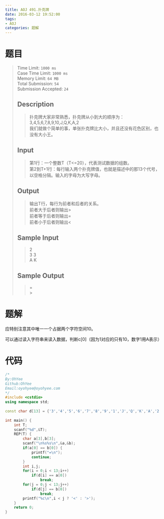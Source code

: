 ```yaml
---
title: AOJ 491.扑克牌
date: 2016-03-12 19:52:00
tags: 
- AOJ
categories: 题解
---
```

# 题目
> Time Limit: `1000 ms`  
> Case Time Limit: `1000 ms`    
> Memory Limit: `64 MB`  
> Total Submission: `54`     
> Submission Accepted: `24`    
>    
> ## Description  
> > 扑克牌大家非常熟悉，扑克牌从小到大的顺序为：  
> > 3,4,5,6,7,8,9,10,J,Q,K,A,2  
> > 我们就做个简单的事，单张扑克牌比大小，并且还没有花色区别，也没有大小王。  
>  <!--more-->
>   
> ## Input  
> > 第1行：一个整数T（T&lt;=20），代表测试数据的组数。  
> > 第2到T+1行：每行输入两个扑克牌值，也就是描述中的那13个代号，以空格分隔。输入的字母为大写字母。  
>    
>   
> ## Output  
> > 输出T行，每行为前者和后者的关系。  
> > 前者大于后者则输出>  
> > 前者等于后者则输出=  
> > 前者小于后者则输出&lt;  
>    
>   
> ## Sample Input  
> > 2  
> > 3 3  
> > A K  
>    
>   
> ## Sample Output   
> > =  
> > \>  

# 题解

应特别注意其中唯一一个占据两个字符空间10。

可以通过读入字符串来读入数据，判断c[0]（因为1对应的只有10，数字1用A表示）


# 代码

``` cpp
/*
By:OhYee
Github:OhYee
Email:oyohyee@oyohyee.com
*/
#include <cstdio>
using namespace std;
 
const char d[13] = {'3','4','5','6','7','8','9','1','J','Q','K','A','2'};
 
int main() {
    int T;
    scanf("%d",&T);
    REP(T) {
        char a[3],b[3];
        scanf("\n%s%s\n",&a,&b);
        if(a[0] == b[0]) {
            printf("=\n");
            continue;
        }
        int i,j;
        for(i = 0;i < 13;i++)
            if(d[i] == a[0])
                break;
        for(j = 0;j < 13;j++)
            if(d[j] == b[0])
                break;
        printf("%c\n",i < j ? '<' : '>');
    }
    return 0;
}
```